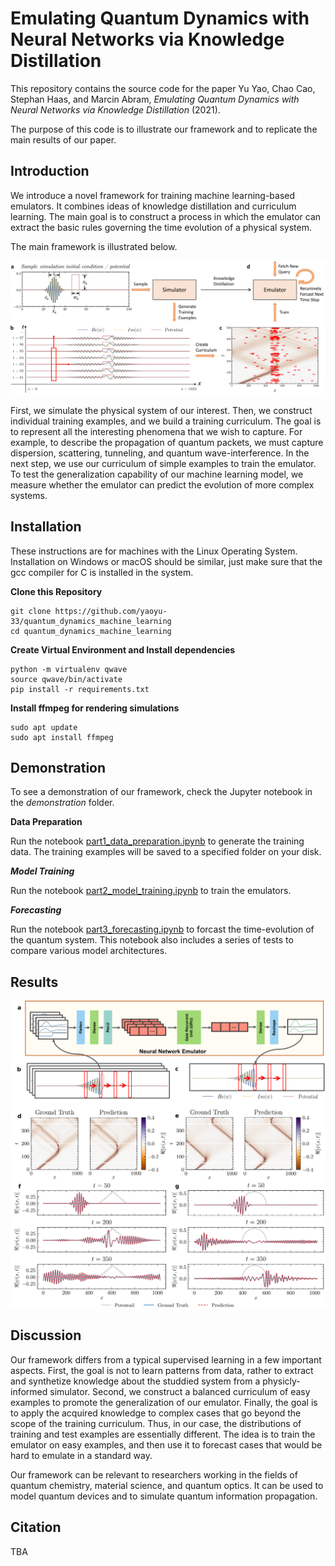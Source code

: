 # Emulating Quantum Dynamics with Neural Networks via Knowledge Distillation

This repository contains the source code for the paper
Yu Yao, Chao Cao, Stephan Haas, and Marcin Abram, 
_Emulating Quantum Dynamics with Neural Networks via Knowledge Distillation_ (2021).

The purpose of this code is to illustrate our framework and to replicate the main results of our paper.

## Introduction

We introduce a novel framework for training machine learning-based emulators.
It combines ideas of knowledge distillation and curriculum learning.
The main goal is to construct a process in which the emulator can extract
the basic rules governing the time evolution of a physical system.

The main framework is illustrated below.

![Framework Illustration](figures/framework.png "Framework Illustration")


First, we simulate the physical system of our interest.
Then, we construct individual training examples, and we build a training curriculum.
The goal is to represent all the interesting phenomena that we wish to capture.
For example, to describe the propagation of quantum packets, we must capture dispersion,
scattering, tunneling, and quantum wave-interference.
In the next step, we use our curriculum of simple examples to train the emulator.
To test the generalization capability of our machine learning model,
we measure whether the emulator can predict the evolution of more complex systems.

## Installation

These instructions are for machines with the Linux Operating System.
Installation on Windows or macOS should be similar, just make sure
that the gcc compiler for C is installed in the system.

**Clone this Repository**

```shell
git clone https://github.com/yaoyu-33/quantum_dynamics_machine_learning
cd quantum_dynamics_machine_learning
```

**Create Virtual Environment and Install dependencies**
```shell
python -m virtualenv qwave
source qwave/bin/activate
pip install -r requirements.txt
```

**Install ffmpeg for rendering simulations**
```shell
sudo apt update
sudo apt install ffmpeg
```

## Demonstration

To see a demonstration of our framework, check the Jupyter notebook in the _demonstration_ folder.

**Data Preparation**

Run the notebook [part1_data_preparation.ipynb](demonstration/part1_data_preparation.ipynb) to generate the training data. The training examples will be saved to a specified folder on your disk.

***Model Training***

Run the notebook [part2_model_training.ipynb](demonstration/part2_model_training.ipynb) to train the emulators.

***Forecasting***

Run the notebook [part3_forecasting.ipynb](demonstration/part3_forecasting.ipynb) to forcast the time-evolution of the quantum system. This notebook also includes a series of tests to compare various model architectures.

## Results

![Results Illustration](figures/results.png "Results Illustration")

## Discussion

Our framework differs from a typical supervised learning in a few important aspects.
First, the goal is not to learn patterns from data, rather to extract and synthetize
knowledge about the studdied system from a physicly-informed simulator.
Second, we construct a balanced curriculum of easy examples to promote the generalization of our emulator.
Finally, the goal is to apply the acquired knowledge to complex cases that go beyond the scope of the training curriculum.
Thus, in our case, the distributions of training and test examples are essentially different.
The idea is to train the emulator on easy examples, and then use it to forecast cases
that would be hard to emulate in a standard way.

Our framework can be relevant to researchers working in the fields of quantum chemistry, material science, and quantum optics.
It can be used to model quantum devices and to simulate quantum information propagation.

## Citation

TBA

